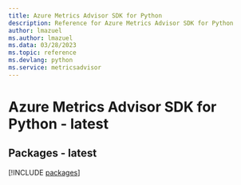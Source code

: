 ```yaml
---
title: Azure Metrics Advisor SDK for Python
description: Reference for Azure Metrics Advisor SDK for Python
author: lmazuel
ms.author: lmazuel
ms.data: 03/28/2023
ms.topic: reference
ms.devlang: python
ms.service: metricsadvisor
---
```

# Azure Metrics Advisor SDK for Python - latest
## Packages - latest
[!INCLUDE [packages](metrics-advisor-index.md)]
